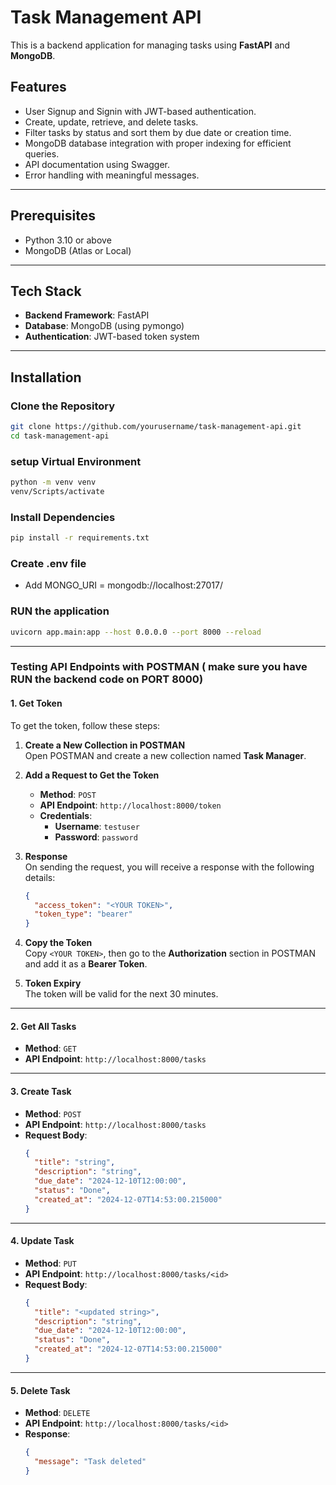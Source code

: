 # Task Management API  

This is a backend application for managing tasks using **FastAPI** and **MongoDB**.

## Features  
- User Signup and Signin with JWT-based authentication.  
- Create, update, retrieve, and delete tasks.  
- Filter tasks by status and sort them by due date or creation time.  
- MongoDB database integration with proper indexing for efficient queries.  
- API documentation using Swagger.  
- Error handling with meaningful messages.  

---

## Prerequisites  
- Python 3.10 or above  
- MongoDB (Atlas or Local)  

---

## Tech Stack  
- **Backend Framework**: FastAPI  
- **Database**: MongoDB (using pymongo)  
- **Authentication**: JWT-based token system  

---

## Installation  

### Clone the Repository  
```bash  
git clone https://github.com/yourusername/task-management-api.git  
cd task-management-api

```

### setup Virtual Environment
```bash
python -m venv venv  
venv/Scripts/activate
```

### Install Dependencies
```bash
pip install -r requirements.txt  
```

### Create .env file
- Add MONGO_URI = mongodb://localhost:27017/

### RUN the application
```bash
uvicorn app.main:app --host 0.0.0.0 --port 8000 --reload  
```

---

### Testing API Endpoints with POSTMAN ( make sure you have RUN the backend code on PORT 8000)

#### 1. **Get Token**

   To get the token, follow these steps:

   1. **Create a New Collection in POSTMAN**  
      Open POSTMAN and create a new collection named **Task Manager**.

   2. **Add a Request to Get the Token**  
      - **Method**: `POST`  
      - **API Endpoint**: `http://localhost:8000/token`  
      - **Credentials**:  
        - **Username**: `testuser`  
        - **Password**: `password`

   3. **Response**  
      On sending the request, you will receive a response with the following details:
      ```json
      {
        "access_token": "<YOUR TOKEN>",
        "token_type": "bearer"
      }
      ```

   4. **Copy the Token**  
      Copy `<YOUR TOKEN>`, then go to the **Authorization** section in POSTMAN and add it as a **Bearer Token**.

   5. **Token Expiry**  
      The token will be valid for the next 30 minutes.

---

#### 2. **Get All Tasks**

   - **Method**: `GET`  
   - **API Endpoint**: `http://localhost:8000/tasks`

---

#### 3. **Create Task**

   - **Method**: `POST`  
   - **API Endpoint**: `http://localhost:8000/tasks`  
   - **Request Body**:  
     ```json
     {
       "title": "string",
       "description": "string",
       "due_date": "2024-12-10T12:00:00",
       "status": "Done",
       "created_at": "2024-12-07T14:53:00.215000"
     }
     ```

---

#### 4. **Update Task**

   - **Method**: `PUT`  
   - **API Endpoint**: `http://localhost:8000/tasks/<id>`  
   - **Request Body**:  
     ```json
     {
       "title": "<updated string>",
       "description": "string",
       "due_date": "2024-12-10T12:00:00",
       "status": "Done",
       "created_at": "2024-12-07T14:53:00.215000"
     }
     ```

---

#### 5. **Delete Task**

   - **Method**: `DELETE`  
   - **API Endpoint**: `http://localhost:8000/tasks/<id>`  
   - **Response**:  
     ```json
     {
       "message": "Task deleted"
     }
     ```










